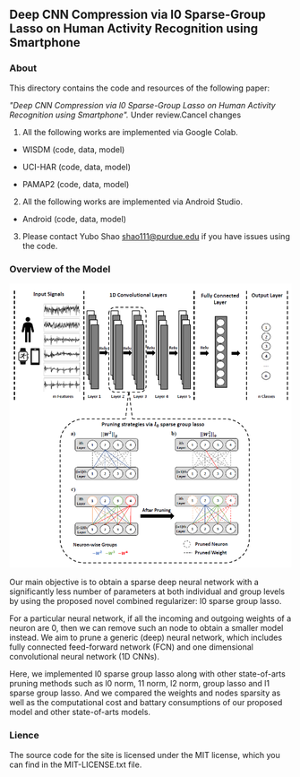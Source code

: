 ## Deep CNN Compression via l0 Sparse-Group Lasso on Human Activity Recognition using Smartphone 

### About
This directory contains the code and resources of the following paper:

*"Deep CNN Compression via l0 Sparse-Group Lasso on Human Activity Recognition using Smartphone".* Under review.Cancel changes

1. All the following works are implemented via Google Colab.

 - WISDM (code, data, model)

 - UCI-HAR (code, data, model)

 - PAMAP2 (code, data, model)

2. All the following works are implemented via Android Studio.
 - Android (code, data, model)
 
3. Please contact Yubo Shao shao111@purdue.edu if you have issues using the code.

### Overview of the Model

<img src="./figure/prune-model.png" width="600">

Our main objective is to obtain a sparse deep neural network with a significantly less number of parameters at both individual and group levels by using the proposed novel combined regularizer: l0 sparse group lasso.

For a particular neural network, if all the incoming and outgoing weights of a neuron are 0, then we can remove such an node to obtain a smaller model instead. We aim to prune a generic (deep) neural network, which includes fully connected feed-forward network (FCN) and one dimensional convolutional neural network (1D CNNs).

Here, we implemented l0 sparse group lasso along with other state-of-arts pruning methods such as l0 norm, 11 norm, l2 norm, group lasso and l1 sparse group lasso. And we compared the weights and nodes sparsity as well as the computational cost and battary consumptions of our proposed model and other state-of-arts models.

### Lience
The source code for the site is licensed under the MIT license, which you can find in the MIT-LICENSE.txt file.
